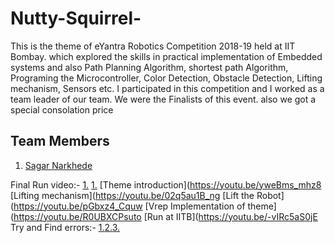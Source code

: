 # Nutty-Squirrel-
This is the theme of eYantra Robotics Competition 2018-19 held at IIT Bombay. which explored the skills in practical implementation of Embedded systems and also Path Planning Algorithm, shortest path Algorithm, Programing the Microcontroller, Color Detection, Obstacle Detection, Lifting mechanism, Sensors etc. I participated in this competition and I worked as a team leader of our team. We were the Finalists of this event. also we got a special consolation price

## Team Members
1) [Sagar Narkhede](https://www.linkedin.com/in/sagar-narkhede-5bb944195/)

Final Run video:- [1.](https://youtu.be/0KMlnSG1Lgg) [1.](https://photos.app.goo.gl/Hz1VziTUBQRBdUXy69)
[Theme introduction](https://youtu.be/yweBms_mhz8
[Lifting mechanism](https://youtu.be/02q5au1B_ng 
[Lift the Robot](https://youtu.be/pGbxz4_Cquw
[Vrep Implementation of theme](https://youtu.be/R0UBXCPsuto
[Run at IITB](https://youtu.be/-vIRc5aS0jE
Try and Find errors:- [1.](https://photos.app.goo.gl/u7PASaQECwufipoq5)[2.](https://photos.app.goo.gl/p18YanLvhNbqUiPB6)[3.](https://photos.app.goo.gl/19rFwQRX9uVSkwfo6)

